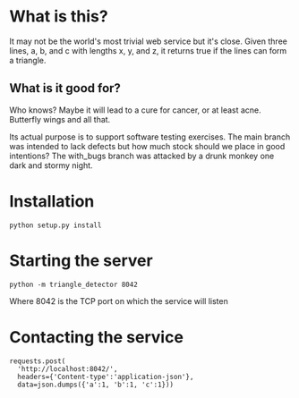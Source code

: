 # What is this?
It may not be the world's most trivial web service but it's close.
Given three lines, a, b, and c with lengths x, y, and z,
it returns true if the lines can form a triangle.

## What is it good for?
Who knows?  Maybe it will lead to a cure for cancer, or at least acne.  Butterfly wings and all that.

Its actual purpose is to support software testing exercises.  The main branch was intended to lack defects but how much stock should we place in good intentions?  The with_bugs branch was attacked by a drunk monkey one dark and stormy night.


# Installation
```
python setup.py install
```

# Starting the server
```
python -m triangle_detector 8042
```

Where 8042 is the TCP port on which the service will listen

# Contacting the service
```
requests.post(
  'http://localhost:8042/',
  headers={'Content-type':'application-json'},
  data=json.dumps({'a':1, 'b':1, 'c':1}))
```
